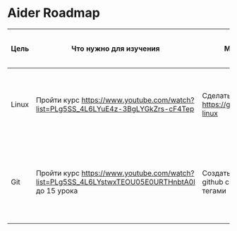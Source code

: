 # Aider Roadmap

| Цель | Что нужно для изучения | Материалы (Задания) | Как поймем что цель достигнута? | Примерная дата окончания изучения 
|-|-|-|-|-
|Linux|Пройти курс https://www.youtube.com/watch?list=PLg5SS_4L6LYuE4z-3BgLYGkZrs-cF4Tep |Сделать все задания https://github.com/eabykov/devops-linux | Может устанавливать программы, знает основные команды и может их применять, что такое ядро linux, отвечает на вопросы https://github.com/bregman-arie/devops-exercises/tree/master/topics/linux | 01.03.2023
| Git | Пройти курс https://www.youtube.com/watch?list=PLg5SS_4L6LYstwxTEOU05E0URTHnbtA0l до 15 урока | Создать свой репозиторий на github с несколькими ветками и тегами | Знает что такое commit и как его делать, умеет делать branch и tag, знает что такое merge и как исправлять конфликты, знает как откатиться на предидущий commit, как склонировать репозиторий локально и как загрузить свои изменения в github | 01.03.2023
